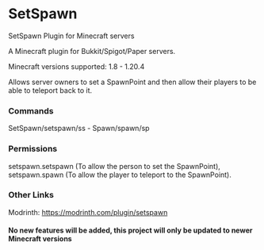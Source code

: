 # SetSpawn
SetSpawn Plugin for Minecraft servers

A Minecraft plugin for Bukkit/Spigot/Paper servers.

Minecraft versions supported: 1.8 - 1.20.4

Allows server owners to set a SpawnPoint and then allow their players to be able to teleport back to it.
### Commands
SetSpawn/setspawn/ss - Spawn/spawn/sp
### Permissions
setspawn.setspawn (To allow the person to set the SpawnPoint), setspawn.spawn (To allow the player to teleport to the SpawnPoint).

### Other Links

Modrinth: https://modrinth.com/plugin/setspawn

#### No new features will be added, this project will only be updated to newer Minecraft versions
